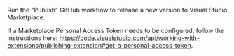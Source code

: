 Run the "Publish" GitHub workflow to release a new version to Visual Studio Marketplace.

If a Marketplace Personal Access Token needs to be configured, follow the instructions here: https://code.visualstudio.com/api/working-with-extensions/publishing-extension#get-a-personal-access-token.